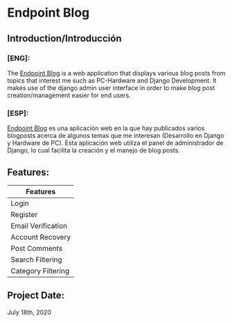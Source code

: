 # Endpoint Blog #
## Introduction/Introducción ##
### [ENG]: ###
The [Endpoint Blog](http://endpoint-blog.herokuapp.com/ "Endpoint Blog") is a web application that displays various blog posts from topics that interest me such as PC-Hardware and Django Development. It makes use of the django admin user interface in order to make blog post creation/management easier for end users. 

### [ESP]: ###
[Endpoint Blog](http://endpoint-blog.herokuapp.com/ "Endpoint Blog") es una aplicación web en la que hay publicados varios blogposts acerca de algunos temas que me interesan (Desarrollo en Django y Hardware de PC). Esta aplicación web utiliza el panel de administrador de Django, lo cual facilita la creación y el manejo de blog posts. 


## Features: ##
Features           | 
-------------------| 
Login              | 
Register           |
Email Verification |
Account Recovery   |
Post Comments      |
Search Filtering   |
Category Filtering |


## Project Date: ##
July 18th, 2020
